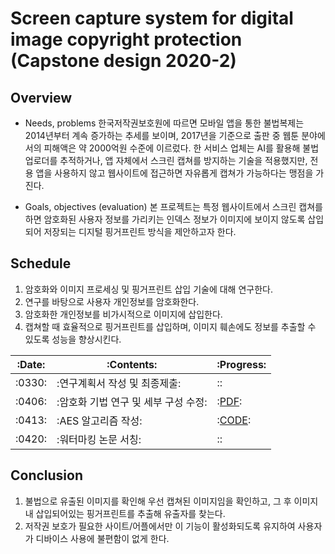 # Screen capture system for digital image copyright protection (Capstone design 2020-2)

## Overview
* Needs, problems
한국저작권보호원에 따르면 모바일 앱을 통한 불법복제는 2014년부터 계속 증가하는 추세를 보이며, 2017년을 기준으로 출판 중 웹툰 분야에서의 피해액은 약 2000억원 수준에 이르렀다. 한 서비스 업체는 AI를 활용해 불법 업로더를 추적하거나, 앱 자체에서 스크린 캡쳐를 방지하는 기술을 적용했지만, 전용 앱을 사용하지 않고 웹사이트에 접근하면 자유롭게 캡쳐가 가능하다는 맹점을 가진다.

* Goals, objectives (evaluation)
 본 프로젝트는 특정 웹사이트에서 스크린 캡쳐를 하면 암호화된 사용자 정보를 가리키는 인덱스 정보가 이미지에 보이지 않도록 삽입되어 저장되는 디지털 핑거프린트 방식을 제안하고자 한다. 


## Schedule
1) 암호화와 이미지 프로세싱 및 핑거프린트 삽입 기술에 대해 연구한다.
2) 연구를 바탕으로 사용자 개인정보를 암호화한다.
3) 암호화한 개인정보를 비가시적으로 이미지에 삽입한다. 
4) 캡쳐할 때 효율적으로 핑거프린트를 삽입하며, 이미지 훼손에도 정보를 추출할 수 있도록 성능을 향상시킨다.

|:Date:|:Contents:|:Progress:|
|--------|------------------------------------|-------------|
|:0330:|:연구계획서 작성 및 최종제출:|::|
|:0406:|:암호화 기법 연구 및 세부 구성 수정:|:[PDF](doc/0408.pdf):|
|:0413:|:AES 알고리즘 작성:|:[CODE](src/AES_cryptography/AES.ipynb):|
|:0420:|:워터마킹 논문 서칭:|::|
<!--## Results-->
<!--* Main code, table, graph, comparison, ...-->
<!--* Web link-->


## Conclusion
1) 불법으로 유출된 이미지를 확인해 우선 캡쳐된 이미지임을 확인하고, 그 후 이미지 내 삽입되어있는 핑거프린트를 추출해 유출자를 찾는다.
2) 저작권 보호가 필요한 사이트/어플에서만 이 기능이 활성화되도록 유지하여 사용자가 디바이스 사용에 불편함이 없게 한다.

<!--## Reports-->
<!--* Upload or link (e.g. Google Drive files with share setting)-->
<!--* Midterm: [Report](Reports/Midterm.pdf)-->
<!--* Final: [Report](Reports/Final.pdf), [Demo video](Reports/Demo.mp4)-->
